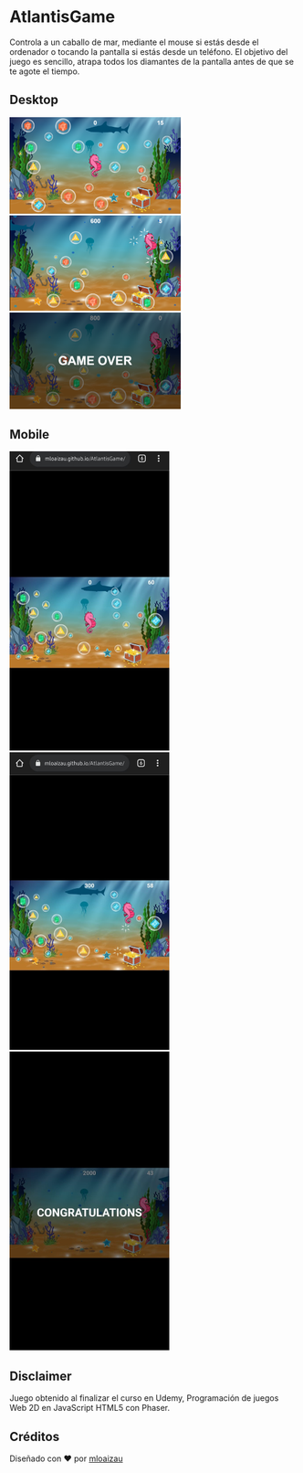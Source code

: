 # AtlantisGame

Controla a un caballo de mar, mediante el mouse si estás desde el ordenador o tocando la pantalla si estás desde un teléfono. El objetivo del juego es sencillo, atrapa todos los diamantes de la pantalla antes de que se te agote el tiempo.

## Desktop

<img width="300px"  src="https://github.com/mloaizau/AtlantisGame/blob/master/docs/demo1.png?raw=true" />
<img width="300px"  src="https://github.com/mloaizau/AtlantisGame/blob/master/docs/demo2.png?raw=true" />
<img width="300px"  src="https://github.com/mloaizau/AtlantisGame/blob/master/docs/gameover.png?raw=true" />

## Mobile

<img width="280px"  src="https://github.com/mloaizau/AtlantisGame/blob/master/docs/mob-demo1.png?raw=true" />
<img width="280px"  src="https://github.com/mloaizau/AtlantisGame/blob/master/docs/mob-demo2.png?raw=true" />
<img width="280px"  src="https://github.com/mloaizau/AtlantisGame/blob/master/docs/mob-demo3.png?raw=true" />

## Disclaimer

Juego obtenido al finalizar el curso en Udemy, Programación de juegos Web 2D en JavaScript HTML5 con Phaser.

## Créditos

Diseñado con ♥️ por [mloaizau](https://github.com/mloaizau)
